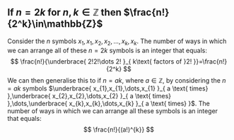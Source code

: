 ## If $n=2k$ for $n,k\in\mathbb{Z}$ then $\frac{n!}{2^k}\in\mathbb{Z}$
Consider the $n$ symbols $x_{1},x_{1},x_{2},x_{2},\dots,x_{k},x_{k}$. The number of ways in which we can arrange all of these $n=2k$ symbols is an integer that equals:
$$
\frac{n!}{\underbrace{ 2!2!\dots 2! }_{ k\text{ factors of }2! }}=\frac{n!}{2^k}
$$
We can then generalise this to if $n=ak$, where $a\in\mathbb{Z}$, by considering the $n=ak$ symbols $\underbrace{ x_{1},x_{1},\dots,x_{1} }_{ a \text{ times} },\underbrace{ x_{2},x_{2},\dots,x_{2} }_{ a \text{ times} },\dots,\underbrace{ x_{k},x_{k},\dots,x_{k} }_{ a \text{ times} }$. The number of ways in which we can arrange all these symbols is an integer that equals:
$$
\frac{n!}{(a!)^{k}}
$$
